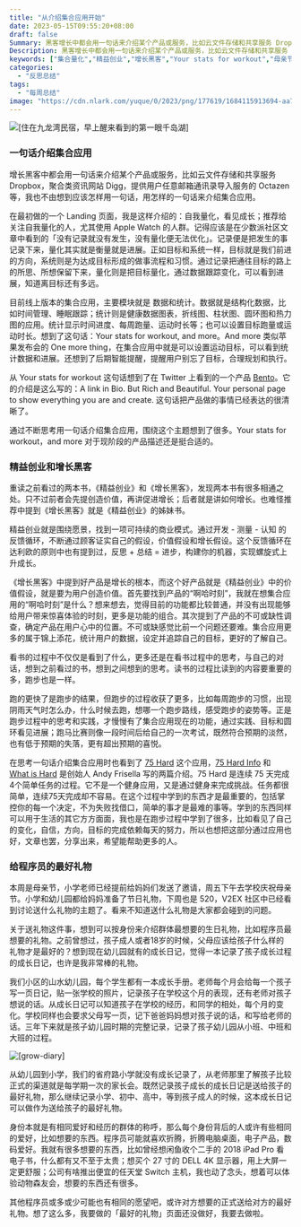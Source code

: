 ```yaml
---
title: "从介绍集合应用开始"
date: 2023-05-15T09:55:20+08:00
draft: false
Summary: 黑客增长中都会用一句话来介绍某个产品或服务，比如云文件存储和共享服务 Dropbox，聚合类资讯网站 Digg，提供用户任意邮箱通讯录导入服务的 Octazen 等。让我不由想到应该怎么用一句话介绍集合应用才好。
Description: 黑客增长中都会用一句话来介绍某个产品或服务，比如云文件存储和共享服务 Dropbox，聚合类资讯网站 Digg，提供用户任意邮箱通讯录导入服务的 Octazen 等。让我不由想到应该怎么用一句话介绍集合应用才好。
keywords: ["集合量化","精益创业","增长黑客","Your stats for workout","母亲节","520","节日礼物"]
categories:
  - "反思总结"
tags:
  - "每周总结"
image: "https://cdn.nlark.com/yuque/0/2023/png/177619/1684115913694-aa7370a6-bcf1-42ef-b4c3-b09bcbc2a4ab.png"
---
```


![[住在九龙湾民宿，早上醒来看到的第一眼千岛湖]](https://cdn.nlark.com/yuque/0/2023/png/177619/1684115913694-aa7370a6-bcf1-42ef-b4c3-b09bcbc2a4ab.png)

### 一句话介绍集合应用

增长黑客中都会用一句话来介绍某个产品或服务，比如云文件存储和共享服务 Dropbox，聚合类资讯网站 Digg，提供用户任意邮箱通讯录导入服务的 Octazen 等，我也不由想到应该怎样用一句话，用怎样的一句话来介绍集合应用。

在最初做的一个 Landing 页面，我是这样介绍的：自我量化，看见成长；推荐给关注自我量化的人，尤其使用 Apple Watch 的人群。记得应该是在少数派社区文章中看到的「没有记录就没有发生，没有量化便无法优化」。记录便是把发生的事记录下来，量化其实就是衡量就是进展。正如目标和系统一样，目标就是我们前进的方向，系统则是为达成目标形成的做事流程和习惯。通过记录把通往目标的路上的所思、所想保留下来，量化则是把目标量化，通过数据跟踪变化，可以看到进展，知道离目标还有多远。

目前线上版本的集合应用，主要模块就是 数据和统计。数据就是结构化数据，比如时间管理、睡眠跟踪；统计则是健康数据图表，折线图、柱状图、圆环图和热力图的应用。统计显示时间进度、每周跑量、运动时长等；也可以设置目标跑量或运动时长。想到了这句话：Your stats for workout, and more。And more 类似苹果发布会的 One more thing，在集合应用中就是可以设置运动目标，可以看到统计数据和进展。还想到了后期智能提醒，提醒用户别忘了目标，合理规划和执行。

从 Your stats for workout 这句话想到了在 Twitter 上看到的一个产品 [Bento](https://cmcn.me/link?target=https://bento.me/en/home)。它的介绍是这么写的：A link in Bio. But Rich and Beautiful. Your personal page to show everything you are and create. 这句话把产品做的事情已经表达的很清晰了。

通过不断思考用一句话介绍集合应用，围绕这个主题想到了很多。Your stats for workout，and more 对于现阶段的产品描述还是挺合适的。

### 精益创业和增长黑客

重读之前看过的两本书，《精益创业》和《增长黑客》，发现两本书有很多相通之处。只不过前者会先提创造价值，再讲促进增长；后者就是讲如何增长。也难怪推荐中提到《增长黑客》就是《精益创业》的姊妹书。

精益创业就是围绕愿景，找到一项可持续的商业模式。通过开发 - 测量 - 认知 的反馈循环，不断通过顾客证实自己的假设，价值假设和增长假设。这个反馈循环在达利欧的原则中也有提到过，反思 + 总结 = 进步，构建你的机器，实现螺旋式上升成长。

《增长黑客》中提到好产品是增长的根本，而这个好产品就是《精益创业》中的价值假设，就是要为用户创造价值。首先要找到产品的“啊哈时刻”，我就在想集合应用的“啊哈时刻”是什么？想来想去，觉得目前的功能都比较普通，并没有出现能够给用户带来惊喜体验的时刻，更多是功能的组合。其次提到了产品的不可或缺性调查，确定产品在用户心中的位置。不可或缺感觉比前一个问题还要难。集合应用更多的属于锦上添花，统计用户的数据，设定并追踪自己的目标，更好的了解自己。

看书的过程中不仅仅是看到了什么，更多还是在看书过程中的思考，与自己的对话，想到之前看过的书，想到之间想到的思考。读书的过程比读到的内容要重要的多，跑步也是一样。

跑的更快了是跑步的结果，但跑步的过程收获了更多，比如每周跑步的习惯，出现阴雨天气时怎么办，什么时候去跑，想哪一个跑步路线，感受跑步的姿势等。正是跑步过程中的思考和实践，才慢慢有了集合应用现在的功能，通过实践、目标和圆环看见进展；跑马比赛则像一段时间后给自己的一次考试，既然符合预期的淡然，也有低于预期的失落，更有超出预期的喜悦。

在思考一句话介绍集合应用时也看到了 [75 Hard](https://cmcn.me/link?target=https://apps.apple.com/us/app/75-hard/id1502228408) 这个应用，[75 Hard Info](https://cmcn.me/link?target=https://andyfrisella.com/pages/75hard-info) 和 [What is Hard](https://cmcn.me/link?target=https://andyfrisella.com/blogs/articles/what-is-75-hard) 是创始人 Andy Frisella 写的两篇介绍。75 Hard 是连续 75 天完成4个简单任务的过程。它不是一个健身应用，又是通过健身来完成挑战。任务都很简单，连续75天完成却不容易。在这个过程中学到的东西才是最重要的，包括掌控你的每一个决定，不为失败找借口，简单的事才是最难的事等。学到的东西同样可以用于生活的其它方方面面，我也是在跑步过程中学到了很多，比如看见了自己的变化，自信，方向，目标的完成依赖每天的努力，所以也想把这部分通过应用也好，文章也罢，分享出来，希望能帮助更多的人。

### 给程序员的最好礼物

本周是母亲节，小学老师已经提前给妈妈们发送了邀请，周五下午去学校庆祝母亲节。小学和幼儿园都给妈妈准备了节日礼物，下周也是 520，V2EX 社区中已经看到讨论送什么礼物的主题了。看来不知道送什么礼物是大家都会碰到的问题。

关于送礼物这件事，想到可以按身份来介绍群体最想要的生日礼物，比如程序员最想要的礼物。之前曾想过，孩子成人或者18岁的时候，父母应该给孩子什么样的礼物才是最好的？想到现在幼儿园就有的成长日记，觉得一本记录了孩子成长过程的成长日记，也许是我非常棒的礼物。

我们小区的山水幼儿园，每个学生都有一本成长手册。老师每个月会给每一个孩子写一页日记，贴一张学校的照片，记录孩子在学校这个月的表现，还有老师对孩子想说的话。从成长日记可以知道孩子在学校的经历，和同学的相处，每个月的变化。学校同样也会要求父母写一页，记下爸爸妈妈想对孩子说的话，和写给老师的话。三年下来就是孩子幼儿园时期的完整记录，记录了孩子幼儿园从小班、中班和大班的过程。

![[grow-diary]](https://cdn.nlark.com/yuque/0/2023/png/177619/1684117681310-632c0404-2210-4315-9fa6-c730241d110f.png)

从幼儿园到小学，我们的省府路小学就没有成长记录了，从老师那里了解孩子比较正式的渠道就是每学期一次的家长会。既然记录孩子成长的成长日记是送给孩子的最好礼物，那么继续记录小学、初中、高中，等到孩子成人的时候，这本成长日记可以做作为送给孩子的最好礼物。

身份本就是有相同爱好和经历的群体的称呼，那么每个身份背后的人或许有些相同的爱好，比如想要的东西。程序员可能就喜欢折腾，折腾电脑桌面，电子产品，数码爱好。我就有很多想要的东西，比如曾经想闲鱼收个二手的 2018 iPad Pro 看电子书，什么都有又不至于太贵；想买个 27 寸的 DELL 4K 显示器，用上大屏一定更舒服；公司有啥推出便宜的任天堂 Switch 主机，我也动了念头，想着可以体验动物森友会，想要的东西还有很多。

其他程序员或多或少可能也有相同的愿望吧，或许对方想要的正式送给对方的最好礼物。想了这么多，我要做的「最好的礼物」页面还没做好，我要去做啦。
